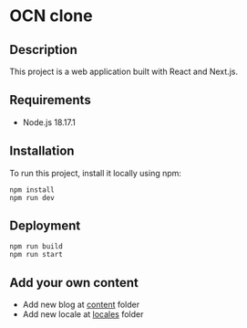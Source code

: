# OCN clone

## Description

This project is a web application built with React and Next.js.

## Requirements

- Node.js 18.17.1

## Installation

To run this project, install it locally using npm:

```
npm install
npm run dev
```

## Deployment

```
npm run build
npm run start
```

## Add your own content

- Add new blog at [content](public/contents) folder
- Add new locale at [locales](public/locales) folder
